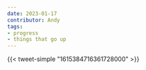 ```yaml
---
date: 2023-01-17
contributor: Andy
tags:
- progress
- things that go up
---
```

{{< tweet-simple "1615384716361728000" >}}
<!-- {< tweet user="AlecStapp" id="1615384716361728000" >}} -->
